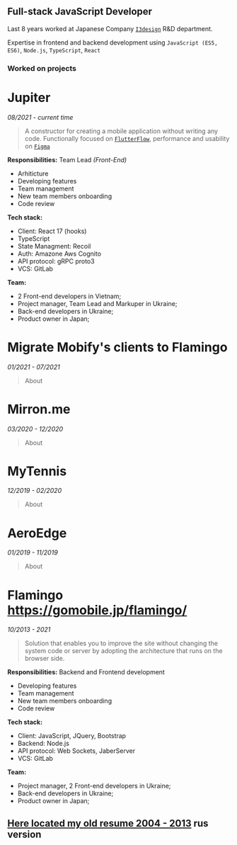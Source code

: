 ## Full-stack JavaScript Developer

Last 8 years worked at Japanese Company [`I3design`](https://i3design.jp/) R&D department.

Expertise in frontend and backend development using `JavaScript (ES5, ES6)`, `Node.js`, `TypeScript`, `React`

### Worked on projects

# Jupiter
*08/2021 - current time*
> A constructor for creating a mobile application without writing any code. 
Functionally focused on [`FlutterFlow`](https://flutterflow.io/), performance and usability on [`Figma`](https://figma.com/)

**Responsibilities:** Team Lead *(Front-End)*
- Arhiticture
- Developing features
- Team management
- New team members onboarding
- Code review

**Tech stack:** 
- Client: React 17 (hooks)
- TypeScript
- State Managment: Recoil
- Auth: Amazone Aws Cognito
- API protocol: gRPC proto3
- VCS: GitLab

**Team:**
- 2 Front-end developers in Vietnam;
- Project manager, Team Lead and Markuper in Ukraine;
- Back-end developers in Ukraine;
- Product owner in Japan;

# Migrate Mobify's clients to Flamingo
*01/2021 - 07/2021*
> About

# Mirron.me
*03/2020 - 12/2020*
> About

# MyTennis
*12/2019 - 02/2020*
> About

# AeroEdge
*01/2019 - 11/2019*
> About

# Flamingo https://gomobile.jp/flamingo/
*10/2013 - 2021*
> Solution that enables you to improve the site without changing the system code or server by adopting the architecture that runs on the browser side.

**Responsibilities:** Backend and Frontend development
- Developing features
- Team management
- New team members onboarding
- Code review

**Tech stack:** 
- Client: JavaScript, JQuery, Bootstrap
- Backend: Node.js
- API protocol: Web Sockets, JaberServer
- VCS: GitLab

**Team:**
- Project manager, 2 Front-end developers in Ukraine;
- Back-end developers in Ukraine;
- Product owner in Japan;


## [Here located my old resume 2004 - 2013](https://docs.google.com/document/d/1qF33J355xaTBEPeAM_7q5OZX0n9tTGAcudeNuNGAWS4/) rus version

